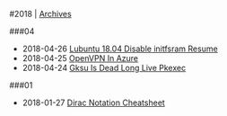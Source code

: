 
#2018 | [Archives](#index/contents.md)

###04
* 2018-04-26 [Lubuntu 18.04 Disable initfsram Resume](#blog/2018/2018-04-26-Lubuntu-18.04-Disable-initfsram-Resume.md)
* 2018-04-25 [OpenVPN In Azure](#blog/2018/2018-04-25-OpenVPN-In-Azure.md)
* 2018-04-24 [Gksu Is Dead Long Live Pkexec](#blog/2018/2018-04-24-Gksu-Is-Dead-Long-Live-Pkexec.md)

###01
* 2018-01-27 [Dirac Notation Cheatsheet](#blog/2018/2018-01-27-Dirac-Notation-Cheatsheet.md)
